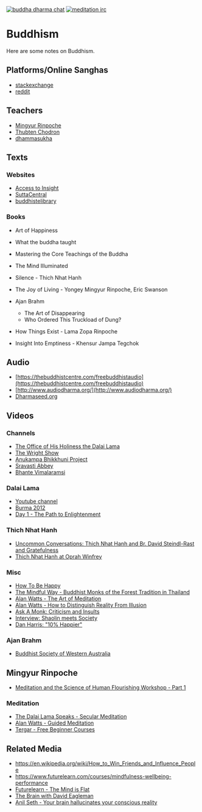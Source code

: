 [![buddha dharma chat](https://img.shields.io/badge/chat-buddha_dharma-brightgreen.svg)](https://discordapp.com/invite/Tyqd22a)
[![meditation irc](https://img.shields.io/badge/irc-meditation-brightgreen.svg)](http://webchat.freenode.net/?channels=%23%23meditation&uio=d4)

# Buddhism
Here are some notes on Buddhism.
## Platforms/Online Sanghas
- [stackexchange](https://buddhism.stackexchange.com/)
- [reddit](https://www.reddit.com/r/Buddhism/)
## Teachers
- [Mingyur Rinpoche](https://www.youtube.com/user/MingyurRinpoche)
- [Thubten Chodron](http://thubtenchodron.org/)
- [dhammasukha](http://dhammasukha.org)

## Texts
### Websites
- [Access to Insight](http://www.accesstoinsight.org)
- [SuttaCentral](https://suttacentral.net)
- [buddhistelibrary](http://www.buddhistelibrary.org/en/index.php?lang=english)
### Books
- Art of Happiness
- What the buddha taught
- Mastering the Core Teachings of the Buddha
- The Mind Illuminated
- Silence - Thich Nhat Hanh
- The Joy of Living - Yongey Mingyur Rinpoche, Eric Swanson

- Ajan Brahm
    - The Art of Disappearing
    - Who Ordered This Truckload of Dung?
- How Things Exist - Lama Zopa Rinpoche
- Insight Into Emptiness - Khensur Jampa Tegchok
## Audio
- [https://thebuddhistcentre.com/freebuddhistaudio](https://thebuddhistcentre.com/freebuddhistaudio)
- [http://www.audiodharma.org/](http://www.audiodharma.org/)
- [Dharmaseed.org](http://dharmaseed.org)

## Videos
### Channels
- [The Office of His Holiness the Dalai Lama](https://www.youtube.com/user/gyalwarinpoche)
- [The Wright Show](http://meaningoflife.tv/programs/wrightshow)
- [Anukampa Bhikkhuni Project](https://www.youtube.com/channel/UCNIW229Hx4MOF_ahakA67EA)
- [Sravasti Abbey](https://www.youtube.com/user/sravastiabbey/videos)
- [Bhante Vimalaramsi](https://www.youtube.com/user/begintosee)
### Dalai Lama
- [Youtube channel](https://www.youtube.com/user/gyalwarinpoche)
- [Burma 2012](https://www.youtube.com/watch?v=IUEkDc_LfKQ)
- [Day 1 - The Path to Enlightenment](https://www.youtube.com/watch?v=g1KDq-qqAJA)
### Thich Nhat Hanh
- [Uncommon Conversations: Thich Nhat Hanh and Br. David Steindl-Rast and Gratefulness](https://www.youtube.com/watch?v=AZKsOfYURtI)
- [Thich Nhat Hanh at Oprah Winfrey](https://www.youtube.com/watch?v=dG2mMU1loGk)
### Misc
- [How To Be Happy](https://www.youtube.com/watch?v=65lbt-z4yAI&t=133s)
- [The Mindful Way - Buddhist Monks of the Forest Tradition in Thailand ](https://www.youtube.com/watch?v=Anf1yhX9VQo)
- [Alan Watts - The Art of Meditation](https://www.youtube.com/watch?v=EgHCwsQ1MqI)
- [Alan Watts - How to Distinguish Reality From Illusion](https://www.youtube.com/watch?v=ikBPHOwBAtQ)
- [Ask A Monk: Criticism and Insults](https://www.youtube.com/watch?v=8wUIMgnENjw&feature=youtu.be)
- [Interview: Shaolin meets Society](https://www.youtube.com/watch?v=6XlLbI5y6TA)
- [Dan Harris: "10% Happier"](https://www.youtube.com/watch?v=Dt5Qv9tUObI)

### Ajan Brahm
- [Buddhist Society of Western Australia](https://www.youtube.com/channel/UC6M_EhnSSdTG_SXUp6IAWmQ)

## Mingyur Rinpoche
- [Meditation and the Science of Human Flourishing Workshop - Part 1](https://www.youtube.com/watch?v=fjFZEBM08w4)

### Meditation
- [The Dalai Lama Speaks - Secular Meditation](https://www.youtube.com/watch?v=lTLe5TFTh24)
- [Alan Watts - Guided Meditation](https://soundcloud.com/numbawon/alan-watts-guided-meditation)
- [Tergar - Free Beginner Courses](http://learning.tergar.org/course_library/intro-to-meditation/)

## Related Media
- https://en.wikipedia.org/wiki/How_to_Win_Friends_and_Influence_People
- https://www.futurelearn.com/courses/mindfulness-wellbeing-performance
- [Futurelearn - The Mind is Flat](https://www.futurelearn.com/courses/the-mind-is-flat)
- [The Brain with David Eagleman](https://www.youtube.com/watch?v=BvPu2kYstcg&t=2795s)
- [Anil Seth - Your brain hallucinates your conscious reality](https://www.youtube.com/watch?v=lyu7v7nWzfo)
